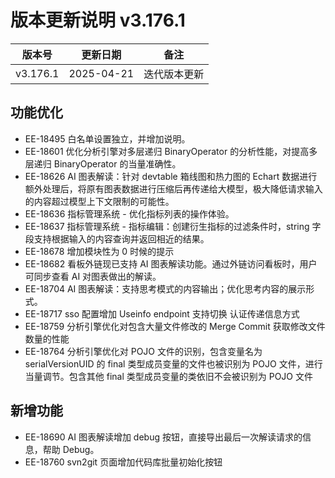 # 版本更新说明 v3.176.1

| 版本号<br/>   | 更新日期<br/>   | 备注<br/>         |
| ------------- | --------------- | ----------------- |
| v3.176.1<br/> | 2025-04-21<br/> | 迭代版本更新<br/> |

## 功能优化

- EE-18495 白名单设置独立，并增加说明。
- EE-18601 优化分析引擎对多层递归 BinaryOperator 的分析性能，对提高多层递归 BinaryOperator 的当量准确性。
- EE-18626 AI 图表解读：针对 devtable 箱线图和热力图的 Echart 数据进行额外处理后，将原有图表数据进行压缩后再传递给大模型，极大降低请求输入的内容超过模型上下文限制的可能性。
- EE-18636 指标管理系统 - 优化指标列表的操作体验。
- EE-18637 指标管理系统 - 指标编辑：创建衍生指标的过滤条件时，string 字段支持根据输入的内容查询并返回相近的结果。
- EE-18678 增加模块性为 0 时候的提示
- EE-18682 看板外链现已支持 AI 图表解读功能。通过外链访问看板时，用户可同步查看 AI 对图表做出的解读。
- EE-18704 AI 图表解读：支持思考模式的内容输出；优化思考内容的展示形式。
- EE-18717 sso 配置增加 Useinfo endpoint 支持切换 认证传递信息方式
- EE-18759 分析引擎优化对包含大量文件修改的 Merge Commit 获取修改文件数量的性能
- EE-18764 分析引擎优化对 POJO 文件的识别，包含变量名为 serialVersionUID 的 final 类型成员变量的文件也被识别为 POJO 文件，进行当量调节。包含其他 final 类型成员变量的类依旧不会被识别为 POJO 文件

## 新增功能

- EE-18690 AI 图表解读增加 debug 按钮，直接导出最后一次解读请求的信息，帮助 Debug。
- EE-18760 svn2git 页面增加代码库批量初始化按钮

